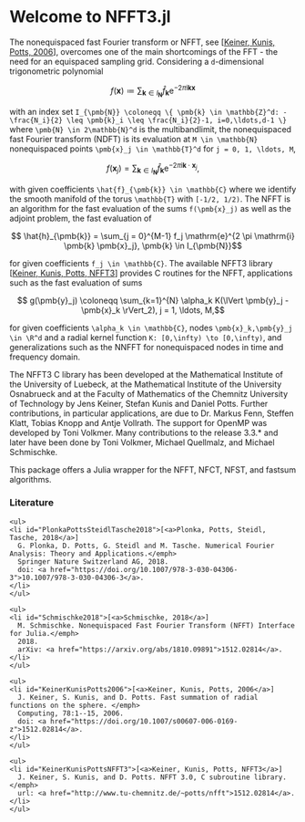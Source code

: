# Welcome to NFFT3.jl

The nonequispaced fast Fourier transform or NFFT, see [[Keiner, Kunis, Potts, 2006](#KeinerKunisPotts2006)], overcomes one of the main shortcomings of the FFT - the need for an equispaced sampling grid. Considering a ``d``-dimensional trigonometric polynomial 

```math
  	f(\pmb{x}) \coloneqq \sum_{ \pmb{k} \in I_{\pmb{N}}} \hat{f}_{\pmb{k}} \mathrm{e}^{-2\pi\mathrm{i} \pmb{k}\pmb{x}}
```

with an index set ``I_{\pmb{N}} \coloneqq \{ \pmb{k} \in \mathbb{Z}^d: -\frac{N_i}{2} \leq \pmb{k}_i \leq \frac{N_i}{2}-1, i=0,\ldots,d-1 \}`` where ``\pmb{N} \in 2\mathbb{N}^d`` is the multibandlimit, the nonequispaced fast Fourier transform (NDFT) is its evaluation at ``M \in \mathbb{N}`` nonequispaced points ``\pmb{x}_j \in \mathbb{T}^d`` for ``j = 0, 1, \ldots, M``,

```math
  	f(\pmb{x}_j) =\sum_{\pmb{k} \in I_{\pmb{N}}} \hat{f}_{\pmb{k}} \mathrm{e}^{-2 \pi \mathrm{i} \pmb{k} \cdot \pmb{x}_j},
```

with given coefficients ``\hat{f}_{\pmb{k}} \in \mathbb{C}`` where we identify the smooth manifold of the torus ``\mathbb{T}`` with ``[-1/2, 1/2)``. The NFFT is an algorithm for the fast evaluation of the sums ``f(\pmb{x}_j)`` as well as the adjoint problem, the fast evaluation of

```math
	\hat{h}_{\pmb{k}} = \sum_{j = 0}^{M-1} f_j \mathrm{e}^{2 \pi \mathrm{i} \pmb{k} \pmb{x}_j}, \pmb{k} \in I_{\pmb{N}}
```

for given coefficients ``f_j \in \mathbb{C}``. The available NFFT3 library [[Keiner, Kunis, Potts, NFFT3](#KeinerKunisPottsNFFT3)] provides C routines for the NFFT, applications such as the fast evaluation of sums

```math
  	g(\pmb{y}_j) \coloneqq \sum_{k=1}^{N} \alpha_k K(\lVert \pmb{y}_j - \pmb{x}_k \rVert_2), j = 1, \ldots, M,
```

for given coefficients ``\alpha_k \in \mathbb{C}``, nodes ``\pmb{x}_k,\pmb{y}_j \in \R^d``  and a radial kernel function ``K: [0,\infty) \to [0,\infty)``, and generalizations such as the NNFFT for nonequispaced nodes in time and frequency domain. 

The NFFT3 C library has been developed at the Mathematical Institute of the University of Luebeck, at the Mathematical Institute of the University Osnabrueck and at the Faculty of Mathematics of the Chemnitz University of Technology by Jens Keiner, Stefan Kunis and Daniel Potts. Further contributions, in particular applications, are due to Dr. Markus Fenn, Steffen Klatt, Tobias Knopp and Antje Vollrath. The support for OpenMP was developed by Toni Volkmer. Many contributions to the release 3.3.* and later have been done by Toni Volkmer, Michael Quellmalz, and Michael Schmischke.

This package offers a Julia wrapper for the NFFT, NFCT, NFST, and fastsum algorithms.

### Literature

```@raw html
<ul>
<li id="PlonkaPottsSteidlTasche2018">[<a>Plonka, Potts, Steidl, Tasche, 2018</a>]
  G. Plonka, D. Potts, G. Steidl and M. Tasche. Numerical Fourier Analysis: Theory and Applications.</emph>
  Springer Nature Switzerland AG, 2018.
  doi: <a href="https://doi.org/10.1007/978-3-030-04306-3">10.1007/978-3-030-04306-3</a>.
</li>
</ul>
```

```@raw html
<ul>
<li id="Schmischke2018">[<a>Schmischke, 2018</a>]
  M. Schmischke. Nonequispaced Fast Fourier Transform (NFFT) Interface for Julia.</emph>
  2018.
  arXiv: <a href="https://arxiv.org/abs/1810.09891">1512.02814</a>.
</li>
</ul>
```

```@raw html
<ul>
<li id="KeinerKunisPotts2006">[<a>Keiner, Kunis, Potts, 2006</a>]
  J. Keiner, S. Kunis, and D. Potts. Fast summation of radial functions on the sphere. </emph>
  Computing, 78:1--15, 2006.
  doi: <a href="https://doi.org/10.1007/s00607-006-0169-z">1512.02814</a>.
</li>
</ul>
```

```@raw html
<ul>
<li id="KeinerKunisPottsNFFT3">[<a>Keiner, Kunis, Potts, NFFT3</a>]
  J. Keiner, S. Kunis, and D. Potts. NFFT 3.0, C subroutine library. </emph>
  url: <a href="http://www.tu-chemnitz.de/~potts/nfft">1512.02814</a>.
</li>
</ul>
```